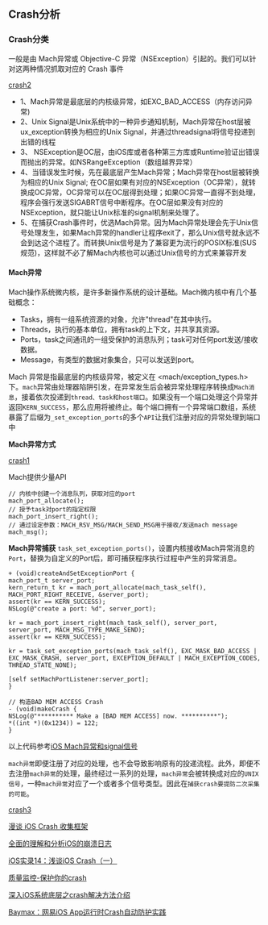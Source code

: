  ## Crash分析

### Crash分类
一般是由 Mach异常或 Objective-C 异常（NSException）引起的。我们可以针对这两种情况抓取对应的 Crash 事件
 
 [crash2](https://github.com/SunshineBrother/JHBlog/blob/master/iOS知识点/Crash收集/crash2.png)
 
 - 1、Mach异常是最底层的内核级异常，如EXC_BAD_ACCESS（内存访问异常)
 - 2、Unix Signal是Unix系统中的一种异步通知机制，Mach异常在host层被ux_exception转换为相应的Unix Signal，并通过threadsignal将信号投递到出错的线程
 - 3、 NSException是OC层，由iOS库或者各种第三方库或Runtime验证出错误而抛出的异常。如NSRangeException（数组越界异常）
 - 4、当错误发生时候，先在最底层产生Mach异常；Mach异常在host层被转换为相应的Unix Signal; 在OC层如果有对应的NSException（OC异常），就转换成OC异常，OC异常可以在OC层得到处理；如果OC异常一直得不到处理，程序会强行发送SIGABRT信号中断程序。在OC层如果没有对应的NSException，就只能让Unix标准的signal机制来处理了。
 - 5、在捕获Crash事件时，优选Mach异常。因为Mach异常处理会先于Unix信号处理发生，如果Mach异常的handler让程序exit了，那么Unix信号就永远不会到达这个进程了。而转换Unix信号是为了兼容更为流行的POSIX标准(SUS规范)，这样就不必了解Mach内核也可以通过Unix信号的方式来兼容开发
 

#### Mach异常

Mach操作系统微内核，是许多新操作系统的设计基础。Mach微内核中有几个基础概念：
- Tasks，拥有一组系统资源的对象，允许"thread"在其中执行。
- Threads，执行的基本单位，拥有task的上下文，并共享其资源。
- Ports，task之间通讯的一组受保护的消息队列；task可对任何port发送/接收数据。
- Message，有类型的数据对象集合，只可以发送到port。


Mach 异常是指最底层的内核级异常，被定义在 <mach/exception_types.h>下。`mach`异常由处理器陷阱引发，在异常发生后会被异常处理程序转换成`Mach消息`，接着依次投递到`thread、task和host端口`。如果没有一个端口处理这个异常并返回`KERN_SUCCESS`，那么应用将被终止。每个端口拥有一个异常端口数组，系统暴露了后缀为`_set_exception_ports`的多个`API`让我们注册对应的异常处理到端口中

**Mach异常方式**

[crash1](https://github.com/SunshineBrother/JHBlog/blob/master/iOS知识点/Crash收集/crash.png)

Mach提供少量API
```
// 内核中创建一个消息队列，获取对应的port
mach_port_allocate();
// 授予task对port的指定权限
mach_port_insert_right();
// 通过设定参数：MACH_RSV_MSG/MACH_SEND_MSG用于接收/发送mach message
mach_msg();
```

**Mach异常捕获**
`task_set_exception_ports()`，设置内核接收Mach异常消息的`Port`，替换为自定义的Port后，即可捕获程序执行过程中产生的异常消息。

```
+ (void)createAndSetExceptionPort {
mach_port_t server_port;
kern_return_t kr = mach_port_allocate(mach_task_self(), MACH_PORT_RIGHT_RECEIVE, &server_port);
assert(kr == KERN_SUCCESS);
NSLog(@"create a port: %d", server_port);

kr = mach_port_insert_right(mach_task_self(), server_port, server_port, MACH_MSG_TYPE_MAKE_SEND);
assert(kr == KERN_SUCCESS);

kr = task_set_exception_ports(mach_task_self(), EXC_MASK_BAD_ACCESS | EXC_MASK_CRASH, server_port, EXCEPTION_DEFAULT | MACH_EXCEPTION_CODES, THREAD_STATE_NONE);

[self setMachPortListener:server_port];
}

// 构造BAD MEM ACCESS Crash
- (void)makeCrash {
NSLog(@"********** Make a [BAD MEM ACCESS] now. **********");
*((int *)(0x1234)) = 122;
}
```
以上代码参考[iOS Mach异常和signal信号](https://yq.aliyun.com/articles/499180)
 

`mach异常`即便注册了对应的处理，也不会导致影响原有的投递流程。此外，即便不去注册`mach异常`的处理，最终经过一系列的处理，`mach异常`会被转换成对应的`UNIX信号`，一种`mach异常`对应了一个或者多个信号类型。因此在`捕获crash要提防二次采集的可能`。


[crash3](https://github.com/SunshineBrother/JHBlog/blob/master/iOS知识点/Crash收集/crash3.png)






























[漫谈 iOS Crash 收集框架](https://mp.weixin.qq.com/s?__biz=MjM5NTIyNTUyMQ==&mid=208483273&idx=1&sn=37ee88e06e7426f59f3074c536370317&scene=21)

[全面的理解和分析iOS的崩溃日志](http://www.cocoachina.com/ios/20171026/20921.html)

[iOS实录14：浅谈iOS Crash（一）](https://www.jianshu.com/p/3261493e6d9e)

[质量监控-保护你的crash](https://www.jianshu.com/p/c8f731d18518)

[深入iOS系统底层之crash解决方法介绍](https://www.jianshu.com/p/cf0945f9c1f8)

[Baymax：网易iOS App运行时Crash自动防护实践](https://mp.weixin.qq.com/s?__biz=MzUxMzcxMzE5Ng==&mid=2247488311&amp;idx=1&amp;sn=0db090c8d4a5efafa47f00af4b3f174f&source=41#wechat_redirect)
